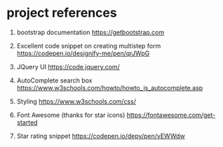 # project references

1. bootstrap documentation
https://getbootstrap.com

2. Excellent code snippet on creating multistep form
https://codepen.io/designify-me/pen/qrJWpG

3. JQuery UI
https://code.jquery.com/


4. AutoComplete search box
https://www.w3schools.com/howto/howto_js_autocomplete.asp

5. Styling
https://www.w3schools.com/css/

6. Font Awesome (thanks for star icons)
https://fontawesome.com/get-started

7. Star rating snippet
https://codepen.io/depy/pen/vEWWdw
